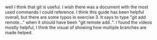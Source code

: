well I think that git is useful. I wish there was a document with the most used commands
I could reference. I think this guide has been helpful overall, but there are some typos in exercise 3. 
It says to type "git add remote..." when it should have been "git remote add..".
I found the videos mostly helpful, I think the visual of showing how multiple branches are made helped.
